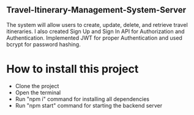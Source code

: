 ## Travel-Itinerary-Management-System-Server
The system will allow users to create, update, delete, and retrieve travel itineraries.
I also created Sign Up and Sign In API for Authorization and Authentication. 
Implemented JWT for proper Authentication and used bcrypt for password hashing.

# How to install this project
* Clone the project
* Open the terminal
* Run "npm i" command for installing all dependencies
* Run "npm start" command for starting the backend server



